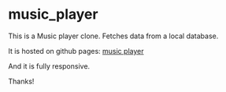 # music_player

This is a Music player clone. Fetches data from a local database.

It is hosted on github pages: [music player](https://erehmaryann.github.io/music_player/) 

And it is fully responsive.

Thanks!

